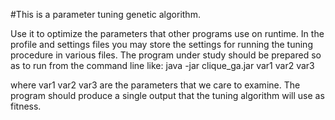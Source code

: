 #This is a parameter tuning genetic algorithm.

Use it to optimize the parameters that other programs use on runtime.
In the profile and settings files you may store the settings for running the tuning procedure in various files.
The program under study should be prepared so as to run from the command line like:
java -jar clique_ga.jar var1 var2 var3

where var1 var2 var3 are the parameters that we care to examine.
The program should produce a single output that the tuning algorithm will use as fitness.
